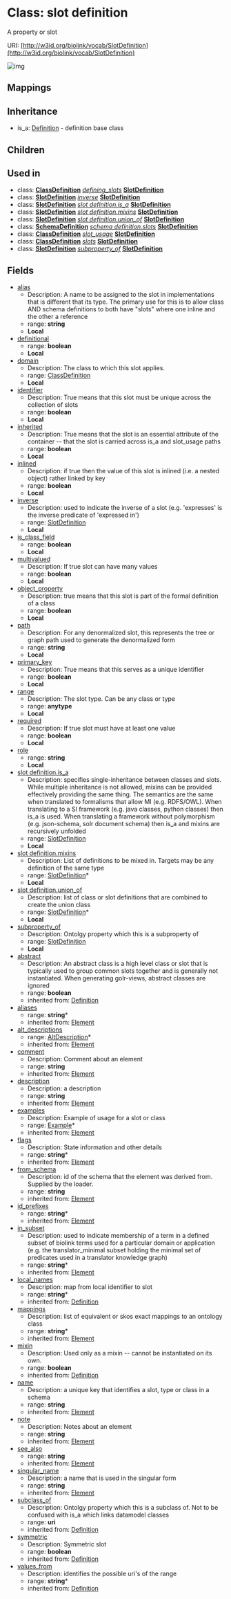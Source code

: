# Class: slot definition


A property or slot

URI: [http://w3id.org/biolink/vocab/SlotDefinition](http://w3id.org/biolink/vocab/SlotDefinition)

![img](http://yuml.me/diagram/nofunky;dir:TB/class/\[SlotDefinition|multivalued:boolean%20%3F;range:anytype%20%3F;required:boolean%20%3F;object_property:boolean%20%3F;inlined:boolean%20%3F;primary_key:boolean%20%3F;identifier:boolean%20%3F;definitional:boolean%20%3F;alias:string%20%3F;path:string%20%3F;is_class_field:boolean%20%3F;role:string%20%3F;inherited:boolean%20%3F;name(i):string;singular_name(i):string%20%3F;description(i):string%20%3F;note(i):string%20%3F;comment(i):string%20%3F;see_also(i):string%20%3F;flags(i):string%20*;aliases(i):string%20*;mappings(i):string%20*;id_prefixes(i):string%20*;in_subset(i):string%20*;from_schema(i):string%20%3F;mixin(i):boolean%20%3F;abstract(i):boolean%20%3F;local_names(i):string%20*;subclass_of(i):uri%20%3F;values_from(i):string%20*;symmetric(i):boolean%20%3F]-%20alt_descriptions(i)%20*>\[AltDescription],%20\[SlotDefinition]++-%20examples(i)%20*>\[Example],%20\[SlotDefinition]-%20union_of%20*>\[SlotDefinition],%20\[SlotDefinition]-%20mixins%20*>\[SlotDefinition],%20\[SlotDefinition]-%20is_a%20%3F>\[SlotDefinition],%20\[SlotDefinition]-%20inverse%20%3F>\[SlotDefinition],%20\[SlotDefinition]-%20subproperty_of%20%3F>\[SlotDefinition],%20\[SlotDefinition]-%20domain%20%3F>\[ClassDefinition],%20\[ClassDefinition]-%20defining_slots(i)%20*>\[SlotDefinition],%20\[SlotDefinition]-%20inverse%20%3F>\[SlotDefinition],%20\[SlotDefinition]-%20is_a%20%3F>\[SlotDefinition],%20\[SlotDefinition]-%20mixins%20*>\[SlotDefinition],%20\[SlotDefinition]-%20union_of%20*>\[SlotDefinition],%20\[SchemaDefinition]++-%20slots(i)%20*>\[SlotDefinition],%20\[ClassDefinition]++-%20slot_usage(i)%20*>\[SlotDefinition],%20\[ClassDefinition]-%20slots(i)%20*>\[SlotDefinition],%20\[SlotDefinition]-%20subproperty_of%20%3F>\[SlotDefinition],%20\[Definition]^-\[SlotDefinition])
## Mappings

## Inheritance

 *  is_a: [Definition](Definition.md) - definition base class
## Children

## Used in

 *  class: **[ClassDefinition](ClassDefinition.md)** *[defining_slots](defining_slots.md)* **[SlotDefinition](SlotDefinition.md)**
 *  class: **[SlotDefinition](SlotDefinition.md)** *[inverse](inverse.md)* **[SlotDefinition](SlotDefinition.md)**
 *  class: **[SlotDefinition](SlotDefinition.md)** *[slot definition.is_a](slot_definition_is_a.md)* **[SlotDefinition](SlotDefinition.md)**
 *  class: **[SlotDefinition](SlotDefinition.md)** *[slot definition.mixins](slot_definition_mixins.md)* **[SlotDefinition](SlotDefinition.md)**
 *  class: **[SlotDefinition](SlotDefinition.md)** *[slot definition.union_of](slot_definition_union_of.md)* **[SlotDefinition](SlotDefinition.md)**
 *  class: **[SchemaDefinition](SchemaDefinition.md)** *[schema definition.slots](slot_definitions.md)* **[SlotDefinition](SlotDefinition.md)**
 *  class: **[ClassDefinition](ClassDefinition.md)** *[slot_usage](slot_usage.md)* **[SlotDefinition](SlotDefinition.md)**
 *  class: **[ClassDefinition](ClassDefinition.md)** *[slots](slots.md)* **[SlotDefinition](SlotDefinition.md)**
 *  class: **[SlotDefinition](SlotDefinition.md)** *[subproperty_of](subproperty_of.md)* **[SlotDefinition](SlotDefinition.md)**
## Fields

 * [alias](alias.md)
    * Description: A name to be assigned to the slot in implementations that is different that its type.  The primary use for this is to allow class AND schema definitions to both have "slots" where one inline and the other a reference
    * range: **string**
    * __Local__
 * [definitional](definitional.md)
    * range: **boolean**
    * __Local__
 * [domain](domain.md)
    * Description: The class to which this slot applies.
    * range: [ClassDefinition](ClassDefinition.md)
    * __Local__
 * [identifier](identifier.md)
    * Description: True means that this slot must be unique across the collection of slots
    * range: **boolean**
    * __Local__
 * [inherited](inherited.md)
    * Description: True means that the slot is an essential attribute of the container -- that the slot is carried across is_a and slot_usage paths
    * range: **boolean**
    * __Local__
 * [inlined](inlined.md)
    * Description: if true then the value of this slot is inlined (i.e. a nested object) rather linked by key
    * range: **boolean**
    * __Local__
 * [inverse](inverse.md)
    * Description: used to indicate the inverse of a slot (e.g. 'expresses' is the inverse predicate of 'expressed in')
    * range: [SlotDefinition](SlotDefinition.md)
    * __Local__
 * [is_class_field](is_class_field.md)
    * range: **boolean**
    * __Local__
 * [multivalued](multivalued.md)
    * Description: If true slot can have many values
    * range: **boolean**
    * __Local__
 * [object_property](object_property.md)
    * Description: true means that this slot is part of the formal definition of a class
    * range: **boolean**
    * __Local__
 * [path](path.md)
    * Description: For any denormalized slot, this represents the tree or graph path used to generate the denormalized form
    * range: **string**
    * __Local__
 * [primary_key](primary_key.md)
    * Description: True means that this serves as a unique identifier
    * range: **boolean**
    * __Local__
 * [range](range.md)
    * Description: The slot type.  Can be any class or type
    * range: **anytype**
    * __Local__
 * [required](required.md)
    * Description: If true slot must have at least one value
    * range: **boolean**
    * __Local__
 * [role](role.md)
    * range: **string**
    * __Local__
 * [slot definition.is_a](slot_definition_is_a.md)
    * Description: specifies single-inheritance between classes and slots. While multiple inheritance is not allowed, mixins can be provided effectively providing the same thing. The semantics are the same when translated to formalisms that allow MI (e.g. RDFS/OWL). When translating to a SI framework (e.g. java classes, python classes) then is_a is used. When translating a framework without polymorphism (e.g. json-schema, solr document schema) then is_a and mixins are recursively unfolded
    * range: [SlotDefinition](SlotDefinition.md)
    * __Local__
 * [slot definition.mixins](slot_definition_mixins.md)
    * Description: List of definitions to be mixed in. Targets may be any definition of the same type
    * range: [SlotDefinition](SlotDefinition.md)*
    * __Local__
 * [slot definition.union_of](slot_definition_union_of.md)
    * Description: list of class or slot definitions that are combined to create the union class
    * range: [SlotDefinition](SlotDefinition.md)*
    * __Local__
 * [subproperty_of](subproperty_of.md)
    * Description: Ontolgy property which this is a subproperty of
    * range: [SlotDefinition](SlotDefinition.md)
    * __Local__
 * [abstract](abstract.md)
    * Description: An abstract class is a high level class or slot that is typically used to group common slots together and is generally not instantiated. When generating golr-views, abstract classes are ignored
    * range: **boolean**
    * inherited from: [Definition](Definition.md)
 * [aliases](aliases.md)
    * range: **string***
    * inherited from: [Element](Element.md)
 * [alt_descriptions](alt_descriptions.md)
    * range: [AltDescription](AltDescription.md)*
    * inherited from: [Element](Element.md)
 * [comment](comment.md)
    * Description: Comment about an element
    * range: **string**
    * inherited from: [Element](Element.md)
 * [description](description.md)
    * Description: a description
    * range: **string**
    * inherited from: [Element](Element.md)
 * [examples](examples.md)
    * Description: Example of usage for a slot or class
    * range: [Example](Example.md)*
    * inherited from: [Element](Element.md)
 * [flags](flags.md)
    * Description: State information and other details
    * range: **string***
    * inherited from: [Element](Element.md)
 * [from_schema](from_schema.md)
    * Description: id of the schema that the element was derived from.  Supplied by the loader.
    * range: **string**
    * inherited from: [Element](Element.md)
 * [id_prefixes](id_prefixes.md)
    * range: **string***
    * inherited from: [Element](Element.md)
 * [in_subset](in_subset.md)
    * Description: used to indicate membership of a term in a defined subset of biolink terms used for a particular domain or application (e.g. the translator_minimal subset holding the minimal set of predicates used in a translator knowledge graph)
    * range: **string***
    * inherited from: [Element](Element.md)
 * [local_names](local_names.md)
    * Description: map from local identifier to slot
    * range: **string***
    * inherited from: [Definition](Definition.md)
 * [mappings](mappings.md)
    * Description: list of equivalent or skos exact mappings to an ontology class
    * range: **string***
    * inherited from: [Element](Element.md)
 * [mixin](mixin.md)
    * Description: Used only as a mixin -- cannot be instantiated on its own.
    * range: **boolean**
    * inherited from: [Definition](Definition.md)
 * [name](name.md)
    * Description: a unique key that identifies a slot, type or class in a schema
    * range: **string**
    * inherited from: [Element](Element.md)
 * [note](note.md)
    * Description: Notes about an element
    * range: **string**
    * inherited from: [Element](Element.md)
 * [see_also](see_also.md)
    * range: **string**
    * inherited from: [Element](Element.md)
 * [singular_name](singular_name.md)
    * Description: a name that is used in the singular form
    * range: **string**
    * inherited from: [Element](Element.md)
 * [subclass_of](subclass_of.md)
    * Description: Ontolgy property which this is a subclass of. Not to be confused with is_a which links datamodel classes
    * range: **uri**
    * inherited from: [Definition](Definition.md)
 * [symmetric](symmetric.md)
    * Description: Symmetric slot
    * range: **boolean**
    * inherited from: [Definition](Definition.md)
 * [values_from](values_from.md)
    * Description: identifies the possible uri's of the range
    * range: **string***
    * inherited from: [Definition](Definition.md)
